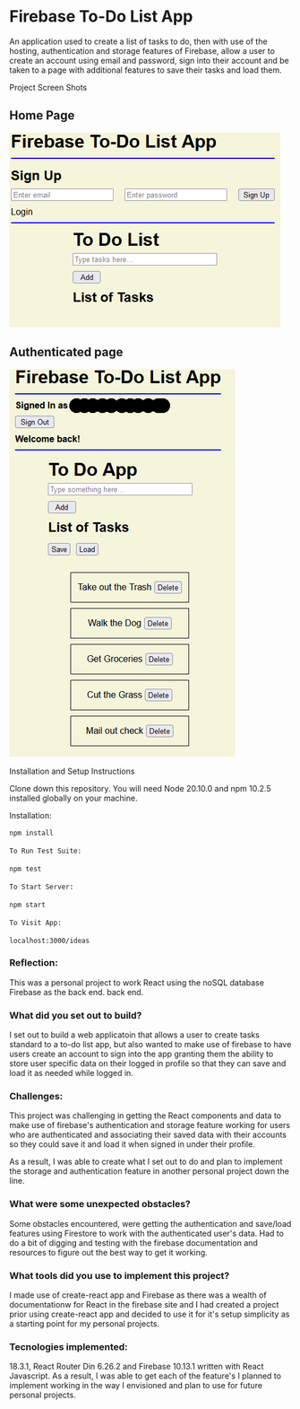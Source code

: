 # Firebase To-Do List App

An application used to create a list of tasks to do, then with use of the hosting, authentication and storage features of Firebase, allow a user to create an account using email and password, sign into their account and be taken to a page with additional features to save their tasks and load them.

Project Screen Shots

## Home Page
![Alt text](/to-do/Images/LoginScreenshot.png "Home page")

## Authenticated page
![Alt text](/to-do/Images/AuthenticatedScreenshot.png "Authenticated page")

Installation and Setup Instructions

Clone down this repository. You will need Node 20.10.0 and npm 10.2.5 installed globally on your machine.

Installation:
```
npm install

To Run Test Suite:

npm test

To Start Server:

npm start

To Visit App:

localhost:3000/ideas

```
### Reflection:

This was a personal project to work React using the noSQL database Firebase as the back end. back end.

### What did you set out to build?
I set out to build a web applicatoin that allows a user to create tasks standard to a to-do list app, but also wanted to make use of firebase to have users create an account to sign into the app granting them the ability to store user specific data on their logged in profile so that they can save and load it as needed while logged in.

### Challenges:
This project was challenging in getting the React components and data to make use of firebase's authentication and storage feature working for users who are authenticated and associating their saved data with their accounts so they could save it and load it when signed in under their profile.

As a result, I was able to create what I set out to do and plan to implement the storage and authentication feature in another personal project down the line.

### What were some unexpected obstacles?
Some obstacles encountered, were getting the authentication and save/load features using Firestore to work with the authenticated user's data.  Had to do a bit of digging and testing with the firebase documentation and resources to figure out the best way to get it working.

### What tools did you use to implement this project?
I made use of create-react app and Firebase as there was a wealth of documentationw for React in the firebase site and I had created a project prior using create-react app and decided to use it for it's setup simplicity as a starting point for my personal projects.

### Tecnologies implemented:
 18.3.1, React Router Din 6.26.2 and Firebase 10.13.1 written with React Javascript.  As a result, I was able to get each of the feature's I planned to implement working in the way I envisioned and plan to use for future personal projects.